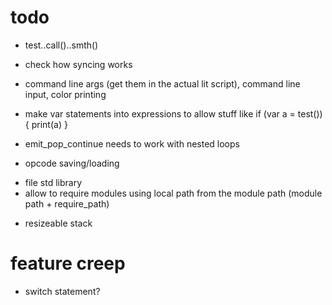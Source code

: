 # todo

* test..call()..smth()

* check how syncing works
* command line args (get them in the actual lit script), command line input, color printing
* make var statements into expressions to allow stuff like if (var a = test()) { print(a) }
* emit_pop_continue needs to work with nested loops
* opcode saving/loading
 + file std library
 + allow to require modules using local path from the module path (module path + require_path)

* resizeable stack

# feature creep

* switch statement?
